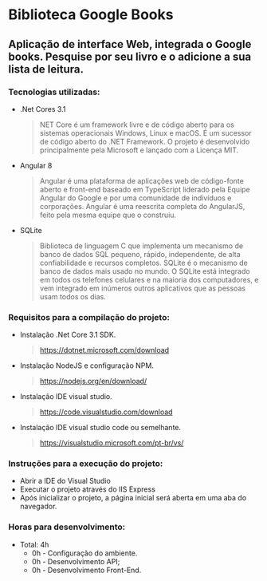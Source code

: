 # Biblioteca Google Books
## Aplicação de interface Web, integrada o Google books. Pesquise por seu livro e o adicione a sua lista de leitura.

### Tecnologias utilizadas:
- .Net Cores 3.1
    > NET Core é um framework livre e de código aberto para os sistemas operacionais Windows, Linux e macOS. É um sucessor de código aberto do .NET Framework. O projeto é desenvolvido principalmente pela Microsoft e lançado com a Licença MIT.
- Angular 8
    > Angular é uma plataforma de aplicações web de código-fonte aberto e front-end baseado em TypeScript liderado pela Equipe Angular do Google e por uma comunidade de indivíduos e corporações. Angular é uma reescrita completa do AngularJS, feito pela mesma equipe que o construiu.
- SQLite
    > Biblioteca de linguagem C que implementa um mecanismo de banco de dados SQL pequeno, rápido, independente, de alta confiabilidade e recursos completos. SQLite é o mecanismo de banco de dados mais usado no mundo. O SQLite está integrado em todos os telefones celulares e na maioria dos computadores, e vem integrado em inúmeros outros aplicativos que as pessoas usam todos os dias.
    
### Requisitos para a compilação do projeto:
- Instalação .Net Core 3.1 SDK.
    > https://dotnet.microsoft.com/download 
- Instalação NodeJS e configuração NPM.
    > https://nodejs.org/en/download/ 
- Instalação IDE visual studio.
    > https://code.visualstudio.com/download
- Instalação IDE visual studio code ou semelhante.
    > https://visualstudio.microsoft.com/pt-br/vs/ 

### Instruções para a execução do projeto:
- Abrir a IDE do Visual Studio
- Executar o projeto através do IIS Express
- Após inicializar o projeto, a página inicial será aberta em uma aba do navegador.

### Horas para desenvolvimento:
- Total: 4h 
    - 0h - Configuração do ambiente.
    - 0h - Desenvolvimento API;
    - 0h - Desenvolvimento Front-End.
